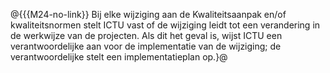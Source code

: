 @{{{M24-no-link}}
Bij elke wijziging aan de Kwaliteitsaanpak en/of kwaliteitsnormen stelt ICTU vast of de wijziging leidt tot een verandering in de werkwijze van de projecten. Als dit het geval is, wijst ICTU een verantwoordelijke aan voor de implementatie van de wijziging; de verantwoordelijke stelt een implementatieplan op.}@
